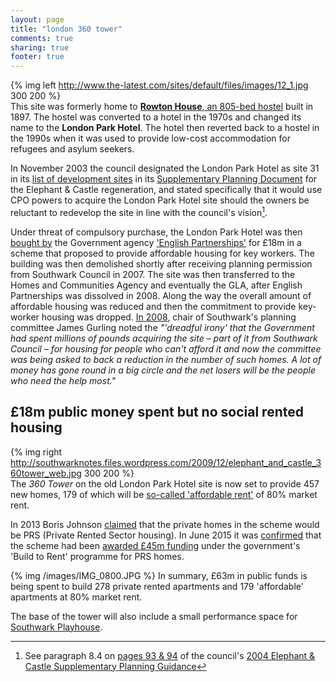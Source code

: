```yaml
---
layout: page
title: "london 360 tower"
comments: true
sharing: true
footer: true
---
```

{% img left http://www.the-latest.com/sites/default/files/images/12_1.jpg 300 200 %}  
This site was formerly home to [__Rowton House__, an 805-bed hostel](http://www.southwarknews.co.uk/history/the-cleanest-place-to-doss-since-leaving-home/) built in 1897. The hostel was converted to a hotel in the 1970s and changed its name to the __London Park Hotel__. The hotel then reverted back to a hostel in the 1990s when it was used to provide low-cost accommodation for refugees and asylum seekers.

In November 2003 the council designated the London Park Hotel as site 31 in its [list of development sites](/images/2004SPG_Appendix2DevelopmentFrameworkOptions.pdf) in its [Supplementary Planning Document](/images/2004SPG_Appendix2DevelopmentFramework.pdf) for the Elephant & Castle regeneration, and stated specifically that it would use CPO powers to acquire the London Park Hotel site should the owners be reluctant to redevelop the site in line with the council's vision[^1].

Under threat of compulsory purchase, the London Park Hotel was then [bought by](http://www.london-se1.co.uk/news/view/3475) the Government agency ['English Partnerships'](http://en.wikipedia.org/wiki/English_Partnerships) for £18m in a scheme that proposed to provide affordable housing for key workers. The building was then demolished shortly after receiving planning permission from Southwark Council in 2007. The site was then transferred to the Homes and Communities Agency and eventually the GLA, after English Partnerships was dissolved in 2008. Along the way the overall amount of affordable housing was reduced and then the commitment to provide key-worker housing was dropped. [In 2008](http://www.london-se1.co.uk/news/view/3475), chair of Southwark's planning committee James Gurling noted the _"'dreadful irony' that the Government had spent millions of pounds acquiring the site – part of it from Southwark Council – for housing for people who can't afford it and now the committee was being asked to back a reduction in the number of such homes. A lot of money has gone round in a big circle and the net losers will be the people who need the help most."_ 

<h2>£18m public money spent but no social rented housing</h2>

{% img right http://southwarknotes.files.wordpress.com/2009/12/elephant_and_castle_360tower_web.jpg 300 200 %}  
The _360 Tower_ on the old London Park Hotel site is now set to provide 457 new homes, 179 of which will be [so-called 'affordable rent'](http://www.london.gov.uk/sites/default/files/MD1240%20Newington%20MD%20Part%201%20PDF.pdf) of 80% market rent.

In 2013 Boris Johnson [claimed](http://www.bdonline.co.uk/news/rogers-stirk-harbour-tower-to-be-a-uk-first/5058596.article) that the private homes in the scheme would be PRS (Private Rented Sector housing). In June 2015 it was [confirmed](https://www.gov.uk/government/news/1000-new-homes-for-private-rent-in-london) that the scheme had been [awarded £45m funding](http://www.london.gov.uk/moderngov/documents/s45702/06%20Programmes%20delegated%20to%20HCA.rtf) under the government's 'Build to Rent' programme for PRS homes.

{% img /images/IMG_0800.JPG %}
In summary, £63m in public funds is being spent to build 278 private rented apartments and 179 'affordable' apartments at 80% market rent.

The base of the tower will also include a small performance space for [Southwark Playhouse](http://southwarkplayhouse.co.uk/).

[^1]: See paragraph 8.4 on [pages 93 & 94](/images/Nov2003SPD_CPO_Powers.pdf) of the council's [2004 Elephant & Castle Supplementary Planning Guidance](http://www.scribd.com/doc/82420796/Southwark-Council-2004-Development-Framework)









